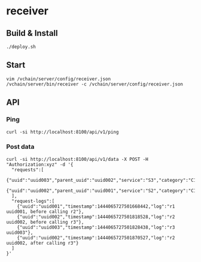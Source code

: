 # receiver

## Build & Install
    ./deploy.sh

## Start
    vim /vchain/server/config/receiver.json
    /vchain/server/bin/receiver -c /vchain/server/config/receiver.json

## API
### Ping
    curl -si http://localhost:8100/api/v1/ping

### Post data
    curl -si http://localhost:8100/api/v1/data -X POST -H "Authorization:xyz" -d '{
      "requests":[
        {"uuid":"uuid003","parent_uuid":"uuid002","service":"S3","category":"C1","sync":true,"begin_ts":1444065727501828157,"end_ts":1444065727501842036},
        {"uuid":"uuid002","parent_uuid":"uuid001","service":"S2","category":"C1","sync":true,"begin_ts":1444065727501818230,"end_ts":1444065727501876188}
      ],
      "request-logs":[
        {"uuid":"uuid001","timestamp":1444065727501668442,"log":"r1 uuid001, before calling r2"},
        {"uuid":"uuid002","timestamp":1444065727501818528,"log":"r2 uuid002, before calling r3"},
        {"uuid":"uuid003","timestamp":1444065727501828438,"log":"r3 uuid003"},
        {"uuid":"uuid002","timestamp":1444065727501870527,"log":"r2 uuid002, after calling r3"}
      ]
    }'
